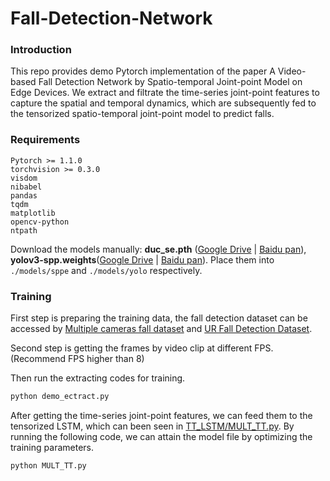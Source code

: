 # Fall-Detection-Network

### Introduction
This repo provides demo Pytorch implementation of the paper A Video-based Fall Detection Network by
Spatio-temporal Joint-point Model on Edge Devices. We extract and filtrate the time-series joint-point features to capture the spatial and temporal dynamics, which are subsequently fed to the tensorized spatio-temporal joint-point model to predict falls.

### Requirements

```
Pytorch >= 1.1.0
torchvision >= 0.3.0
visdom
nibabel
pandas
tqdm
matplotlib
opencv-python
ntpath
```

Download the models manually: **duc_se.pth** ([Google Drive]( https://drive.google.com/open?id=1OPORTWB2cwd5YTVBX-NE8fsauZJWsrtW) | [Baidu pan](https://pan.baidu.com/s/15jbRNKuslzm5wRSgUVytrA)), **yolov3-spp.weights**([Google Drive](https://drive.google.com/open?id=1D47msNOOiJKvPOXlnpyzdKA3k6E97NTC) | [Baidu pan](https://pan.baidu.com/s/1Zb2REEIk8tcahDa8KacPNA)). Place them into `./models/sppe` and `./models/yolo` respectively.

### Training

First step is preparing the training data, the fall detection dataset can be accessed by [Multiple cameras fall dataset](http://www.iro.umontreal.ca/~labimage/Dataset/) and [UR Fall Detection Dataset](http://fenix.univ.rzeszow.pl/~mkepski/ds/uf.html).

Second step is getting the frames by video clip at different FPS. (Recommend FPS higher than 8)

Then run the extracting codes for training.

```python
python demo_ectract.py
```

After getting the time-series joint-point features, we can feed them to the tensorized LSTM, which can been seen in [TT_LSTM/MULT_TT.py](TT_LSTM/MULT_TT.py).
By running the following code, we can attain the model file by optimizing the training parameters.

```python
python MULT_TT.py
```

